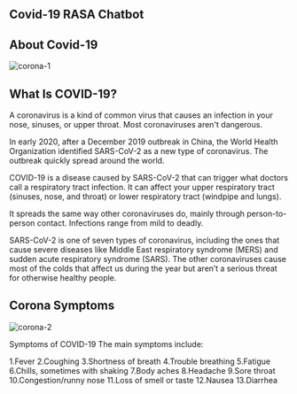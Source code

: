 ## Covid-19 RASA Chatbot

## About Covid-19
![corona-1](https://user-images.githubusercontent.com/60667917/95548547-f4f82100-0a22-11eb-95f6-95785999bd37.jpg)

## What Is COVID-19?
A coronavirus is a kind of common virus that causes an infection in your nose, sinuses, or upper throat. Most coronaviruses aren't dangerous.

In early 2020, after a December 2019 outbreak in China, the World Health Organization identified SARS-CoV-2 as a new type of coronavirus. The outbreak quickly spread around the world.

COVID-19 is a disease caused by SARS-CoV-2 that can trigger what doctors call a respiratory tract infection. It can affect your upper respiratory tract (sinuses, nose, and throat) or lower respiratory tract (windpipe and lungs).

It spreads the same way other coronaviruses do, mainly through person-to-person contact. Infections range from mild to deadly.

SARS-CoV-2 is one of seven types of coronavirus, including the ones that cause severe diseases like Middle East respiratory syndrome (MERS) and sudden acute respiratory syndrome (SARS). The other coronaviruses cause most of the colds that affect us during the year but aren’t a serious threat for otherwise healthy people.

## Corona Symptoms
![corona-2](https://user-images.githubusercontent.com/60667917/95548913-b9118b80-0a23-11eb-91ae-c50d9d256a02.jpg)

Symptoms of COVID-19
The main symptoms include:

1.Fever 
2.Coughing
3.Shortness of breath
4.Trouble breathing
5.Fatigue
6.Chills, sometimes with shaking
7.Body aches
8.Headache
9.Sore throat
10.Congestion/runny nose
11.Loss of smell or taste
12.Nausea
13.Diarrhea

